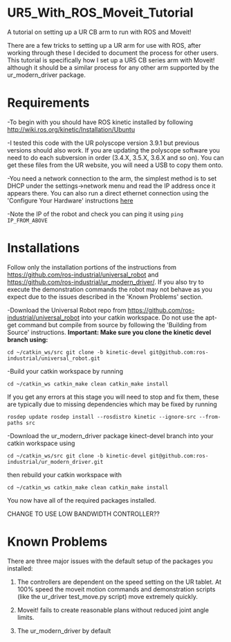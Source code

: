 # UR5_With_ROS_Moveit_Tutorial
A tutorial on setting up a UR CB arm to run with ROS and Moveit!

There are a few tricks to setting up a UR arm for use with ROS, after working through these I decided to document the process for other users. This tutorial is specifically how I set up a UR5 CB series arm with Moveit! although it should be a similar process for any other arm supported by the ur_modern_driver package. 

# Requirements
-To begin with you should have ROS kinetic installed by following http://wiki.ros.org/kinetic/Installation/Ubuntu 

-I tested this code with the UR polyscope version 3.9.1 but previous versions should also work. If you are updating the polyscope software you need to do each subversion in order (3.4.X, 3.5.X, 3.6.X and so on). You can get these files from the UR website, you will need a USB to copy them onto.

-You need a network connection to the arm, the simplest method is to set DHCP under the settings->network menu and read the IP address once it appears there. You can also run a direct ethernet connection using the 'Configure Your Hardware' instructions [here](http://wiki.ros.org/universal_robot/Tutorials/Getting%20Started%20with%20a%20Universal%20Robot%20and%20ROS-Industrial) 

-Note the IP of the robot and check you can ping it using 
`ping IP_FROM_ABOVE`

# Installations
Follow only the installation portions of the instructions from https://github.com/ros-industrial/universal_robot and https://github.com/ros-industrial/ur_modern_driver/. If you also try to execute the demonstration commands the robot may not behave as you expect due to the issues described in the 'Known Problems' section.


-Download the Universal Robot repo from https://github.com/ros-industrial/universal_robot into your catkin workspace. Do not use the apt-get command but compile from source by following the 'Building from Source' instructions. **Important: Make sure you clone the kinetic devel branch using:**

`cd ~/catkin_ws/src
git clone -b kinetic-devel git@github.com:ros-industrial/universal_robot.git`

-Build your catkin workspace by running

`cd ~/catkin_ws
catkin_make clean
catkin_make install`

If you get any errors at this stage you will need to stop and fix them, these are typically due to missing dependencies which may be fixed by running

`rosdep update
rosdep install --rosdistro kinetic --ignore-src --from-paths src`

-Download the ur_modern_driver package kinect-devel branch into your catkin workspace using 

`cd ~/catkin_ws/src
git clone -b kinetic-devel git@github.com:ros-industrial/ur_modern_driver.git`

then rebuild your catkin workspace with 

`cd ~/catkin_ws
catkin_make clean
catkin_make install`

You now have all of the required packages installed.


CHANGE TO USE LOW BANDWIDTH CONTROLLER??

# Known Problems
There are three major issues with the default setup of the packages you installed:

1) The controllers are dependent on the speed setting on the UR tablet. At 100% speed the moveit motion commands and demonstration scripts (like the ur_driver test_move.py script) move extremely quickly. 

2) Moveit! fails to create reasonable plans without reduced joint angle limits.

3) The ur_modern_driver by default 



